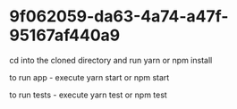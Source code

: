 # 9f062059-da63-4a74-a47f-95167af440a9

cd into the cloned directory and run yarn or npm install

to run app - execute yarn start or npm start

to run tests - execute yarn test or npm test
